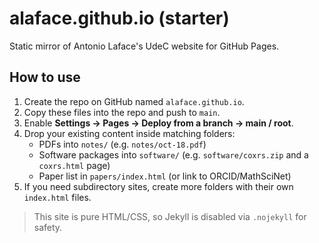 # alaface.github.io (starter)

Static mirror of Antonio Laface's UdeC website for GitHub Pages.

## How to use

1. Create the repo on GitHub named `alaface.github.io`.
2. Copy these files into the repo and push to `main`.
3. Enable **Settings → Pages → Deploy from a branch → main / root**.
4. Drop your existing content inside matching folders:
   - PDFs into `notes/` (e.g. `notes/oct-18.pdf`)
   - Software packages into `software/` (e.g. `software/coxrs.zip` and a `coxrs.html` page)
   - Paper list in `papers/index.html` (or link to ORCID/MathSciNet)
5. If you need subdirectory sites, create more folders with their own `index.html` files.

> This site is pure HTML/CSS, so Jekyll is disabled via `.nojekyll` for safety.